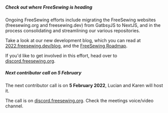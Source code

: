 ##### Check out where FreeSewing is heading

Ongoing FreeSewing efforts include migrating the FreeSewing websites (freesewing.org and freesewing.dev) from
GatbsyJS to NextJS, and in the process consolidating and streamlining our various repositories.

Take a look at our new development blog, which you can read at [2022.freesewing.dev/blog](https://2022.freesewing.dev/blog), and the [FreeSewing Roadmap](https://github.com/freesewing/freesewing/discussions/1278).

If you'd like to get involved in this effort, head over to [discord.freesewing.org](https://discord.freesewing.org/).

##### Next contributor call on 5 February

The next contributor call is on **5 February 2022**, Lucian and Karen will host it.

The call is on [discord.freesewing.org](https://discord.freesewing.org/).
Check the meetings voice/video channel.


